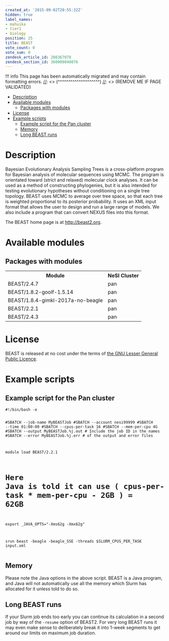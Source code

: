 ```yaml
---
created_at: '2015-09-02T20:55:32Z'
hidden: true
label_names:
- mahuika
- tier1
- biology
position: 25
title: BEAST
vote_count: 0
vote_sum: 0
zendesk_article_id: 208367078
zendesk_section_id: 360000040076
---
```



[//]: <> (REMOVE ME IF PAGE VALIDATED)
[//]: <> (vvvvvvvvvvvvvvvvvvvv)
!!! info
    This page has been automatically migrated and may contain formatting errors.
[//]: <> (^^^^^^^^^^^^^^^^^^^^)
[//]: <> (REMOVE ME IF PAGE VALIDATED)
<!-- The above lines, specifying the category, section and title, must be
present and always comprising the first three lines of the article. -->

<div class="toc">
<ul>
<li><a href="#description">Description</a></li>
<li>
<a href="#available-modules">Available modules</a><ul>
<li><a href="#packages-with-modules">Packages with modules</a></li>
</ul>
</li>
<li><a href="#license">License</a></li>
<li>
<a href="#example-scripts">Example scripts</a><ul>
<li><a href="#example-script-for-the-pan-cluster">Example script for the Pan cluster</a></li>
<li><a href="#memory">Memory</a></li>
<li><a href="#long-beast-runs">Long BEAST runs</a></li>
</ul>
</li>
</ul>
</div>
<h1 id="description">Description</h1>
<p>Bayesian Evolutionary Analysis Sampling Trees is a cross-platform program for
Bayesian analysis of molecular sequences using MCMC.  The program is orientated
toward (strict and relaxed) molecular clock analyses. It can be used as a method
of constructing phylogenies, but it is also intended for testing evolutionary
hypotheses without conditioning on a single tree topology.  BEAST uses MCMC to
average over tree space, so that each tree is weighted proportional to its
posterior probability. It uses an XML input format  that allows the user to
design and run a large range of models. We also include a program that can
convert NEXUS files into this format.</p>
<p>The BEAST home page is at <a href="http://beast2.org">http://beast2.org</a>.</p>
<h1 id="available-modules">Available modules</h1>
<h2 id="packages-with-modules">Packages with modules</h2>
<table>
  <tr>
    <th>Module</th>
    <th>NeSI Cluster</th>
  </tr>
  <tr>
    <td>BEAST/2.4.7</td>
    <td>pan</td>
  </tr>
  <tr>
    <td>BEAST/1.8.2-goolf-1.5.14</td>
    <td>pan</td>
  </tr>
  <tr>
    <td>BEAST/1.8.4-gimkl-2017a-no-beagle</td>
    <td>pan</td>
  </tr>
  <tr>
    <td>BEAST/2.2.1</td>
    <td>pan</td>
  </tr>
  <tr>
    <td>BEAST/2.4.3</td>
    <td>pan</td>
  </tr>
</table>

<h1 id="license">License</h1>
<p>BEAST is released at no cost under the terms of
<a href="http://www.gnu.org/licenses/lgpl-2.1.html">the GNU Lesser General Public Licence</a>.</p>
<h1 id="example-scripts">Example scripts</h1>
<h2 id="example-script-for-the-pan-cluster">Example script for the Pan cluster</h2>
<pre><code class="bash">#!/bin/bash -e

#SBATCH --job-name      MyBEASTJob
#SBATCH --account       nesi99999
#SBATCH --time          01:00:00
#SBATCH --cpus-per-task 16
#SBATCH --mem-per-cpu   4G
#SBATCH --output        MyBEASTJob.%j.out   # Include the job ID in the names
#SBATCH --error         MyBEASTJob.%j.err   # of the output and error files

module load BEAST/2.2.1

# Here Java is told it can use ( cpus-per-task * mem-per-cpu - 2GB ) = 62GB
export _JAVA_OPTS="-Xms62g -Xmx62g" 

srun beast -beagle -beagle_SSE -threads $SLURM_CPUS_PER_TASK input.xml
</code></pre>

<h2 id="memory">Memory</h2>
<p>Please note the Java options in the above script.  BEAST is a Java program, and Java will not automatically use all the memory which Slurm has allocated for it unless told to do so.</p>
<h2 id="long-beast-runs">Long BEAST runs</h2>
<p>If your Slurm job ends too early you can continue its calculation in a second job by way of the <code>-resume</code> option of BEAST2. For very long BEAST runs it may even make sense to deliberately break it into 1-week segments to get around our limits on maximum job duration.</p>